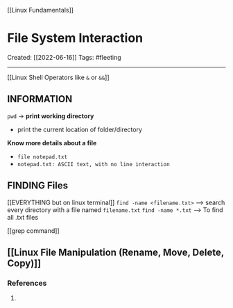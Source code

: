 [[Linux Fundamentals]]

# File System Interaction
Created:  [[2022-06-16]]
Tags: #fleeting 

---
[[Linux Shell Operators like `&` or `&&`]]


## INFORMATION
`pwd` -> **print working directory**
- print the current location of folder/directory

**Know more details about a file**
- `file notepad.txt`
- `notepad.txt: ASCII text, with no line interaction` 



## FINDING Files
[[EVERYTHING but on linux terminal]]
`find -name <filename.txt>` --> search every directory with a file named `filename.txt`
`find -name *.txt` --> To find all .txt files

[[grep command]]






## [[Linux File Manipulation (Rename, Move, Delete, Copy)]]






















### References
1. 